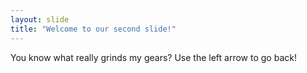 ```yaml
---
layout: slide
title: "Welcome to our second slide!"
---
```

You know what really grinds my gears?
Use the left arrow to go back!
